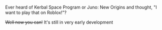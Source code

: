 Ever heard of Kerbal Space Program or Juno: New Origins and thought, "I want to play that on Roblox!"?

~~Well now you can!~~ It's still in very early development
